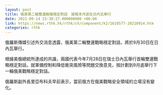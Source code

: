```yaml
---
layout: post
title: 俄美第二輪雙邊戰略穩定對話　據報本月底在日內瓦舉行
date: 2021-09-14 23:30:27.000000000 +08:00
link: https://news.rthk.hk/rthk/ch/component/k2/1610577-20210914.htm
categories: rthk
---
```


俄羅斯傳媒引述外交消息透露，俄美第二輪雙邊戰略穩定對話，將於9月30日在日內瓦舉行。

根據美俄總統所達成的共識，兩國代表今年7月28日在瑞士日內瓦舉行首輪雙邊戰略穩定對話，就軍備控制和降低衝突風險等問題交換意見，按計劃到9月底舉行下一輪俄美戰略穩定對話。

俄羅斯副外長里亞布科夫早前表示，當前俄方在俄美戰略安全領域的立場沒有變化。
